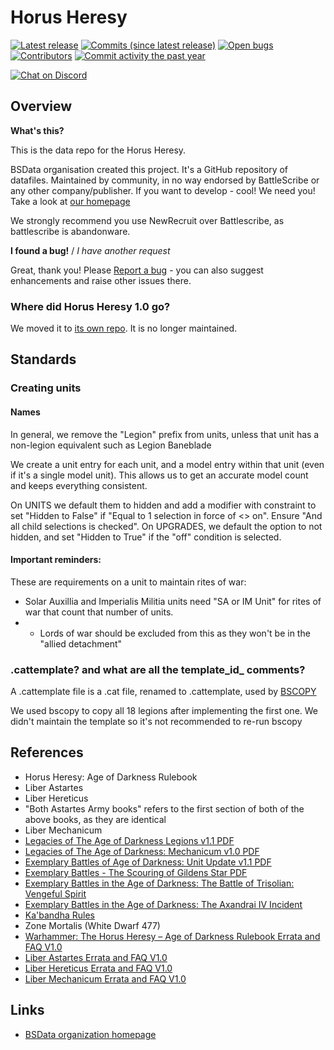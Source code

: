 Horus Heresy
============

[![Latest release](https://img.shields.io/github/release/BSData/horus-heresy.svg?style=flat-square)](https://github.com/BSData/horus-heresy/releases/latest)
[![Commits (since latest release)](https://img.shields.io/github/commits-since/BSData/horus-heresy/latest.svg?style=flat-square)](https://github.com/BSData/horus-heresy/releases)
[![Open bugs](https://img.shields.io/github/issues/BSData/horus-heresy/bug.svg?style=flat-square&label=bugs)](https://github.com/BSData/horus-heresy/issues?q=is%3Aissue+is%3Aopen+label%3Abug)
[![Contributors](https://img.shields.io/github/contributors/BSData/horus-heresy.svg?style=flat-square)](https://github.com/BSData/horus-heresy/graphs/contributors)
[![Commit activity the past year](https://img.shields.io/github/commit-activity/y/BSData/horus-heresy.svg?style=flat-square)](https://github.com/BSData/horus-heresy/pulse/monthly)

[![Chat on Discord](https://img.shields.io/discord/558412685981777922.svg?logo=discord&style=popout-square)](https://www.bsdata.net/discord)



## Overview ##

__What's this?__

This is the data repo for the Horus Heresy.

BSData organisation created this project. It's a GitHub repository of datafiles.
Maintained by community, in no way endorsed by BattleScribe or any other company/publisher. If you want
to develop - cool! We need you! Take a look at [our homepage][BSData.net]

We strongly recommend you use NewRecruit over Battlescribe, as battlescribe is abandonware.


__I found a bug!__ / *I have another request*

Great, thank you! Please [Report a bug][bug report] - you can also suggest enhancements and raise other issues there.

### Where did Horus Heresy 1.0 go?
We moved it to [its own repo](https://github.com/BSData/horus-heresy-1e). It is no longer maintained.

## Standards


### Creating units
#### Names
In general, we remove the "Legion" prefix from units, unless that unit has a non-legion equivalent such as Legion Baneblade

We create a unit entry for each unit, and a model entry within that unit (even if it's a single model unit).
This allows us to get an accurate model count and keeps everything consistent.

On UNITS we default them to hidden and add a modifier with constraint to set "Hidden to False" if "Equal to 1 selection in force of <> on". Ensure "And all child selections is checked".
On UPGRADES, we default the option to not hidden, and set "Hidden to True" if the "off" condition is selected.

#### Important reminders:
These are requirements on a unit to maintain rites of war:
- Solar Auxillia and Imperialis Militia units need "SA or IM Unit" for rites of war that count that number of units.
- - Lords of war should be excluded from this as they won't be in the "allied detachment"

### .cattemplate? and what are all the template_id_ comments?
A .cattemplate file is a .cat file, renamed to .cattemplate, used by [BSCOPY](https://github.com/nstephenh/BSCopy)

We used bscopy to copy all 18 legions after implementing the first one. 
We didn't maintain the template so it's not recommended to re-run bscopy

## References

* Horus Heresy: Age of Darkness Rulebook
* Liber Astartes
* Liber Hereticus
* "Both Astartes Army books" refers to the first section of both of the above books, as they are identical
* Liber Mechanicum
* [Legacies of The Age of Darkness Legions v1.1 PDF](https://www.warhammer-community.com/wp-content/uploads/2022/09/RZRGS5ADYjwUb7Ry.pdf)
* [Legacies of The Age of Darkness: Mechanicum v1.0 PDF](https://www.warhammer-community.com/wp-content/uploads/2022/09/WJKYil2FehoZxrD9.pdf)
* [Exemplary Battles of Age of Darkness: Unit Update v1.1 PDF](https://www.warhammer-community.com/wp-content/uploads/2022/09/n10JM7pGRr4EyfIh.pdf)
* [Exemplary Battles - The Scouring of Gildens Star PDF](https://www.warhammer-community.com/wp-content/uploads/2022/06/TLbrp4me5GEfL37Q.pdf)
* [Exemplary Battles in the Age of Darkness: The Battle of Trisolian: Vengeful Spirit](https://www.warhammer-community.com/wp-content/uploads/2022/07/6i9CeSwKmbWmzac4.pdf])
* [Exemplary Battles in the Age of Darkness: The Axandrai IV Incident](https://www.warhammer-community.com/wp-content/uploads/2022/09/3mVvZrTG9XOWeVxv.pdf) 
* [Ka'bandha Rules](https://www.warhammer-community.com/wp-content/uploads/2022/07/4uwEurgnIRQCzWHE.pdf)
* Zone Mortalis (White Dwarf 477)
* [Warhammer: The Horus Heresy – Age of Darkness Rulebook Errata and FAQ V1.0](https://www.warhammer-community.com/wp-content/uploads/2022/09/7AX0peoK6m7C7uzw.pdf)
* [Liber Astartes Errata and FAQ V1.0](https://www.warhammer-community.com/wp-content/uploads/2022/09/yq5znaB0N5sLyARr.pdf)
* [Liber Hereticus Errata and FAQ V1.0](https://www.warhammer-community.com/wp-content/uploads/2022/09/3s4WA1UGgC15iDp2.pdf)
* [Liber Mechanicum Errata and FAQ V1.0](https://www.warhammer-community.com/wp-content/uploads/2022/09/RQ0Pcrm0LJB5BwSG.pdf)

## Links ##

* [BSData organization homepage][BSData.net]

[BSData.net]: https://www.bsdata.net/
[bug report]: https://github.com/BSData/horus-heresy/issues/new/choose
